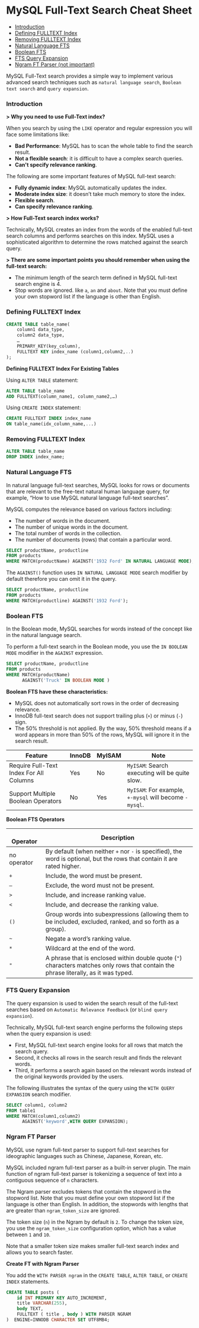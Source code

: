 # MySQL Full-Text Search Cheat Sheet

* [Introduction](#introduction)
* [Defining FULLTEXT Index](#defining-fulltext-index)
* [Removing FULLTEXT Index](#removing-fulltext-index)
* [Natural Language FTS](#natural-language-fts)
* [Boolean FTS](#boolean-fts)
* [FTS Query Expansion](#fts-query-expansion)
* [Ngram FT Parser (not important)](#ngram-ft-parser)


MySQL Full-Text search provides a simple way to implement various advanced search techniques such as `natural language search`, `Boolean text search` and `query expansion`.

### Introduction

**> Why you need to use Full-Text index?**

When you search by using the `LIKE` operator and regular expression you will face some limitations like:
* **Bad Performance**: MySQL has to scan the whole table to find the search result.
* **Not a flexible search**: it is difficult to have a complex search queries.
* **Can't specify relevance ranking**.

The following are some important features of MySQL full-text search:
* **Fully dynamic index**: MySQL automatically updates the index.
* **Moderate index size**: it doesn’t take much memory to store the index.
* **Flexible search**.
* **Can specify relevance ranking**.

**> How Full-Text search index works?**

Technically, MySQL creates an index from the words of the enabled full-text search columns and performs searches on this index. MySQL uses a sophisticated algorithm to determine the rows matched against the search query.

**> There are some important points you should remember when using the full-text search:**
* The minimum length of the search term defined in MySQL full-text search engine is 4.
* Stop words are ignored. like `a`, `an` and `about`. Note that you must define your own stopword list if the language is other than English.

### Defining FULLTEXT Index
```sql
CREATE TABLE table_name(
    column1 data_type,
    column2 data_type,
    …
    PRIMARY_KEY(key_column),
    FULLTEXT KEY index_name (column1,column2,..)
);
```

**Defining FULLTEXT Index For Existing Tables**

Using `ALTER TABLE` statement:
```sql
ALTER TABLE table_name
ADD FULLTEXT(column_name1, column_name2,…)
```
Using `CREATE INDEX` statement:
```sql
CREATE FULLTEXT INDEX index_name
ON table_name(idx_column_name,...)
```

### Removing FULLTEXT Index
```sql
ALTER TABLE table_name
DROP INDEX index_name;
```

### Natural Language FTS
In natural language full-text searches, MySQL looks for rows or documents that are relevant to the free-text natural human language query, for example, “How to use MySQL natural language full-text searches”.

MySQL computes the relevance based on various factors including:
* The number of words in the document.
* The number of unique words in the document.
* The total number of words in the collection.
* The number of documents (rows) that contain a particular word.

```sql
SELECT productName, productline
FROM products
WHERE MATCH(productName) AGAINST('1932 Ford' IN NATURAL LANGUAGE MODE);
```
The `AGAINST()` function uses `IN NATURAL LANGUAGE MODE` search modifier by default therefore you can omit it in the query.
```sql
SELECT productName, productline
FROM products
WHERE MATCH(productline) AGAINST('1932 Ford');
```

### Boolean FTS
In the Boolean mode, MySQL searches for words instead of the concept like in the natural language search.

To perform a full-text search in the Boolean mode, you use the `IN BOOLEAN MODE` modifier in the `AGAINST` expression.
```sql
SELECT productName, productline
FROM products
WHERE MATCH(productName)
      AGAINST('Truck' IN BOOLEAN MODE )
```

**Boolean FTS have these characteristics:**
* MySQL does not automatically sort rows in the order of decreasing relevance.
* InnoDB full-text search does not support trailing plus (`+`) or minus (`-`) sign.
* The 50% threshold is not applied. By the way, 50% threshold means if a word appears in more than 50% of the rows, MySQL will ignore it in the search result.

Feature | InnoDB | MyISAM | Note
---|---|---|---|
Require Full-Text Index For All Columns | Yes | No | `MyISAM`: Search executing will be quite slow.
Support Multiple Boolean Operators | No | Yes | `MyISAM`: For example, `+-mysql` will become `-mysql`.

**Boolean FTS Operators**

<br>Operator <img width=35/>| Description
---|---|
no operator | By default (when neither `+` nor `-` is specified), the word is optional, but the rows that contain it are rated higher.
`+` | Include, the word must be present.
`–` | Exclude, the word must not be present.
`>` | Include, and increase ranking value.
`<` | Include, and decrease the ranking value.
`()` | Group words into subexpressions (allowing them to be included, excluded, ranked, and so forth as a group).
`~` | Negate a word’s ranking value.
`*` | Wildcard at the end of the word.
`"` | A phrase that is enclosed within double quote (`"`) characters matches only rows that contain the phrase literally, as it was typed.

### FTS Query Expansion
The query expansion is used to widen the search result of the full-text searches based on `Automatic Relevance Feedback` (or `blind query expansion`).

Technically, MySQL full-text search engine performs the following steps when the query expansion is used:
* First, MySQL full-text search engine looks for all rows that match the search query.
* Second, it checks all rows in the search result and finds the relevant words.
* Third, it performs a search again based on the relevant words instead of the original keywords provided by the users.

The following illustrates the syntax of the query using the `WITH QUERY EXPANSION` search modifier.
```sql
SELECT column1, column2
FROM table1
WHERE MATCH(column1,column2)
      AGAINST('keyword',WITH QUERY EXPANSION);
```

### Ngram FT Parser
MySQL use ngram full-text parser to support full-text searches for ideographic languages such as Chinese, Japanese, Korean, etc.

MySQL included ngram full-text parser as a built-in server plugin. The main function of ngram full-text parser is tokenizing a sequence of text into a contiguous sequence of `n` characters.

The Ngram parser excludes tokens that contain the stopword in the stopword list. Note that you must define your own stopword list if the language is other than English. In addition, the stopwords with lengths that are greater than `ngram_token_size` are ignored.

The token size (`n`) in the Ngram by default is `2`. To change the token size, you use the `ngram_token_size` configuration option, which has a value between `1` and `10`.

Note that a smaller token size makes smaller full-text search index and allows you to search faster.

**Create FT with Ngram Parser**

You add the `WITH PARSER ngram` in the `CREATE TABLE`, `ALTER TABLE`, or `CREATE INDEX` statements.
```sql
CREATE TABLE posts (
    id INT PRIMARY KEY AUTO_INCREMENT,
    title VARCHAR(255),
    body TEXT,
    FULLTEXT ( title , body ) WITH PARSER NGRAM
)  ENGINE=INNODB CHARACTER SET UTF8MB4;
```
